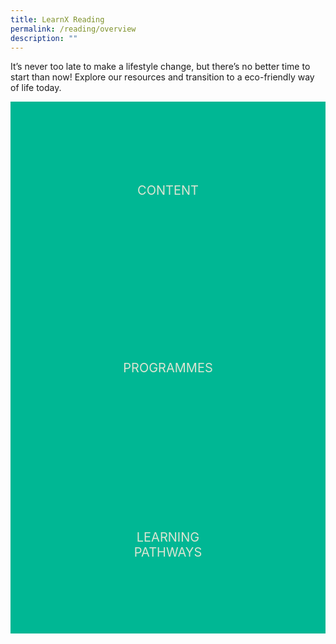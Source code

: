 ```yaml
---
title: LearnX Reading
permalink: /reading/overview
description: ""
---
```

<style type="text/css">
/* Links */
.content a { color: #322987; }
.content a:focus,
.content a:hover { color: #28216c; }

/* Button Outline */
.bp-button { padding-left: 1.5rem; padding-right: 1.5rem; }
.bp-button.is-primary-outline { border: 1px solid #322987; color: #322987; background-color: transparent; text-decoration: none; }
.bp-button.is-primary-outline:focus,
.bp-button.is-primary-outline:hover { border: 1px solid #322987; color: #cff2e8; background-color: #322987; text-decoration: none; }

/* Responsive Iframe */
.responsive-iframe { position: absolute; top: 0; left: 0; bottom: 0; right: 0; width: 100%; height: 100%; }
.responsive-iframe-container { position: relative; overflow: hidden; width: 100%; }
.responsive-iframe-container.ratio-16by9 { padding-top: 56.25%; }
.responsive-iframe-container.ratio-4by3 { padding-top: 75%; }
.responsive-iframe-container.ratio-3by2 { padding-top: 66.66%; }
.responsive-iframe-container.ratio-1by1 { padding-top: 100%; }

/* Click Box */
.clickbox { display: block; position: relative; width: 100%; padding-bottom: 56.25%; background-color: transparent; }
.clickbox span { padding: .5rem; }
.clickbox a { position: absolute; display: flex; width: 100%; height: 100%; align-items: center; justify-content: center; font-size: 1.25rem; text-align: center; text-decoration: none; text-transform: uppercase; }
.clickbox a:focus,
.clickbox a:hover { text-decoration: none; }

	/* Aware Aqua */
.clickbox.is-aware-aqua { background-color: #00b794; color: #dce5d3; }
.clickbox.is-aware-aqua a { color: #dce5d3; }
.clickbox.is-aware-aqua a:focus,
.clickbox.is-aware-aqua a:hover { background-color: #dce5d3; color: #00b794; }

</style>
It’s never too late to make a lifestyle change, but there’s no better time to start than now! Explore our resources and transition to a eco-friendly way of life today.

<div class="row is-multiline">
  <div class="col is-one-third">
    <div class="clickbox is-aware-aqua">
      <a href="/sustainability/adults-seniors/content">
        <span>Content</span>
      </a>
    </div>
  </div>
  <div class="col is-one-third">
    <div class="clickbox is-aware-aqua">
      <a href="/sustainability/adults-seniors/programmes">
        <span>Programmes</span>
      </a>
    </div>
  </div>
  <div class="col is-one-third">
    <div class="clickbox is-aware-aqua">
      <a href="/sustainability/adults-seniors/learning-pathways">
        <span>Learning<br>Pathways</span>
      </a>
    </div>
  </div>
</div>
